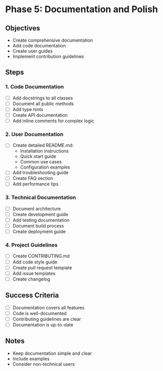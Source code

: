 # Phase 5: Documentation and Polish

## Objectives
- Create comprehensive documentation
- Add code documentation
- Create user guides
- Implement contribution guidelines

## Steps

### 1. Code Documentation
- [ ] Add docstrings to all classes
- [ ] Document all public methods
- [ ] Add type hints
- [ ] Create API documentation
- [ ] Add inline comments for complex logic

### 2. User Documentation
- [ ] Create detailed README.md:
    - Installation instructions
    - Quick start guide
    - Common use cases
    - Configuration examples
- [ ] Add troubleshooting guide
- [ ] Create FAQ section
- [ ] Add performance tips

### 3. Technical Documentation
- [ ] Document architecture
- [ ] Create development guide
- [ ] Add testing documentation
- [ ] Document build process
- [ ] Create deployment guide

### 4. Project Guidelines
- [ ] Create CONTRIBUTING.md
- [ ] Add code style guide
- [ ] Create pull request template
- [ ] Add issue templates
- [ ] Create changelog

## Success Criteria
- [ ] Documentation covers all features
- [ ] Code is well-documented
- [ ] Contributing guidelines are clear
- [ ] Documentation is up-to-date

## Notes
- Keep documentation simple and clear
- Include examples
- Consider non-technical users
